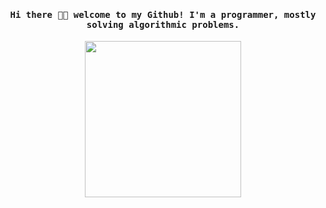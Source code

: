 <h4 align="center"><samp> Hi there 👋🏾  welcome to my Github! I'm a programmer, mostly solving algorithmic problems. </samp></h4>
<p align="center">
  <img width="250" src="https://media.tenor.com/DoGbITpEzHUAAAAC/terrified-patrick-star.gif">
</p>
<!--
**Saranshgour5/Saranshgour5** is a ✨ _special_ ✨ repository because its `README.md` (this file) appears on your GitHub profile.

Here are some ideas to get you started:

- 🔭 I’m currently working on ...
- 🌱 I’m currently learning ...
- 👯 I’m looking to collaborate on ...
- 🤔 I’m looking for help with ...
- 💬 Ask me about ...
- 📫 How to reach me: ...
- 😄 Pronouns: ...
- ⚡ Fun fact: ...
-->
